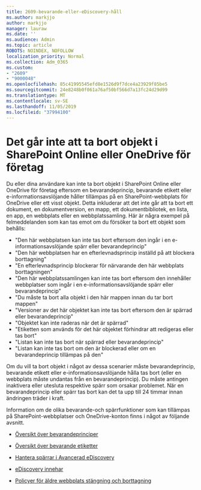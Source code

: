 ```yaml
---
title: 2609-bevarande-eller-eDiscovery-håll
ms.author: markjjo
author: markjjo
manager: lauraw
ms.date: ''
ms.audience: Admin
ms.topic: article
ROBOTS: NOINDEX, NOFOLLOW
localization_priority: Normal
ms.collection: Adm_O365
ms.custom:
- "2609"
- "9000048"
ms.openlocfilehash: 85c41995545efd8e1526d9f7dce4a23929f85be5
ms.sourcegitcommit: 24e8248b0f061a76af50bf566d7a13fc24d29d99
ms.translationtype: MT
ms.contentlocale: sv-SE
ms.lasthandoff: 11/05/2019
ms.locfileid: "37994100"
---
```

# <a name="unable-to-delete-items-in-sharepoint-online-or-onedrive-for-business"></a>Det går inte att ta bort objekt i SharePoint Online eller OneDrive för företag

Du eller dina användare kan inte ta bort objekt i SharePoint Online eller OneDrive för företag eftersom en bevarandeprincip, bevarande etikett eller e-informationsavslöjande håller tillämpas på en SharePoint-webbplats för OneDrive eller ett visst objekt. Detta inkluderar att det inte går att ta bort ett dokument, en dokumentversion, en mapp, ett dokumentbibliotek, en lista, en app, en webbplats eller en webbplatssamling. Här är några exempel på felmeddelanden som kan tas emot om du försöker ta bort ett objekt som behålls:

- "Den här webbplatsen kan inte tas bort eftersom den ingår i en e-informationsavslöjande spärr eller bevarandeprincip"
- "Den här webbplatsen har en efterlevnadsprincip inställd på att blockera borttagning"
- "En efterlevnadsprincip blockerar för närvarande den här webbplats borttagningen"
- "Den här webbplatssamlingen kan inte tas bort eftersom den innehåller webbplatser som ingår i en e-informationsavslöjande spärr eller bevarandeprincip"
- "Du måste ta bort alla objekt i den här mappen innan du tar bort mappen"
- "Versioner av det här objektet kan inte tas bort eftersom den är spärrad eller bevarandeprincip"
- "Objektet kan inte raderas när det är spärrad"
- "Etiketten som används för det här objektet förhindrar att redigeras eller tas bort"
- "Listan kan inte tas bort när spärrad eller bevarandeprincip"
- "Listan kan inte tas bort om den är blockerad eller om en bevarandeprincip tillämpas på den"

Om du vill ta bort objekt i något av dessa scenarier måste bevarandeprincip, bevarande etikett eller e-informationsavslöjande hålla tas bort (eller en webbplats måste undantas från en bevarandeprincip). Du måste antingen inaktivera eller utesluta respektive spärr som orsakar problemet. När en bevarandeprincip eller spärr tas bort kan det ta upp till 24 timmar innan ändringen träder i kraft. 

Information om de olika bevarande-och spärrfunktioner som kan tillämpas på SharePoint-webbplatser och OneDrive-konton finns i något av följande avsnitt.

- [Översikt över bevarandeprinciper](https://docs.microsoft.com/microsoft-365/compliance/retention-policies)

- [Översikt över bevarande etiketter](https://docs.microsoft.com/microsoft-365/compliance/labels)

- [Hantera spärrar i Avancerad eDiscovery](https://docs.microsoft.com/microsoft-365/compliance/managing-holds)

- [eDiscovery innehar](https://docs.microsoft.com/microsoft-365/compliance/ediscovery-cases#step-4-place-content-locations-on-hold)

- [Policyer för äldre webbplats stängning och borttagning](https://support.office.com/article/Use-policies-for-site-closure-and-deletion-A8280D82-27FD-48C5-9ADF-8A5431208BA5)
